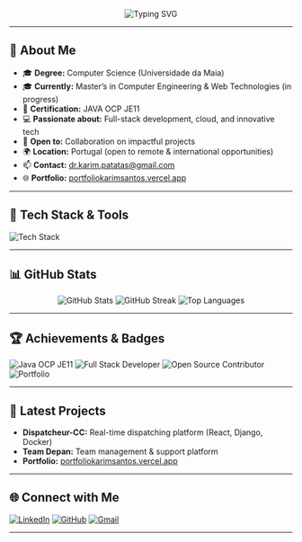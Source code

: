 <!-- Banner or animated header (optional, can be created with tools like REHeader or github-profile-header-generator) -->
<p align="center">
  <img src="https://readme-typing-svg.demolab.com?font=Fira+Code&size=28&pause=1000&color=36BCF7&center=true&vCenter=true&width=600&lines=Hi%2C+I'm+Karim+%7C+Sen2pi;Full-Stack+Developer+%7C+JAVA+OCP+JE11;Passionate+about+Tech+%26+Learning;Let's+build+something+great+together!" alt="Typing SVG" />
</p>

---

## 👋 About Me

- 🎓 **Degree:** Computer Science (Universidade da Maia)
- 🎓 **Currently:** Master’s in Computer Engineering & Web Technologies (in progress)
- 🏅 **Certification:** JAVA OCP JE11
- 💻 **Passionate about:** Full-stack development, cloud, and innovative tech
- 🤝 **Open to:** Collaboration on impactful projects
- 🌍 **Location:** Portugal (open to remote & international opportunities)
- 📫 **Contact:** dr.karim.patatas@gmail.com
- 🌐 **Portfolio:** [portfoliokarimsantos.vercel.app](https://portfoliokarimsantos.vercel.app)

---

## 🚀 Tech Stack & Tools

<p align="left">
  <img src="https://skillicons.dev/icons?i=java,python,js,ts,react,django,docker,kubernetes,linux,git,figma,nginx,sql,spring,flutter,postgresql,mysql" alt="Tech Stack" />
</p>

---

## 📊 GitHub Stats

<p align="center">
  <img src="https://github-readme-stats.vercel.app/api?username=Sen2pi&show_icons=true&theme=tokyonight&hide_border=true" alt="GitHub Stats" />
  <img src="https://github-readme-streak-stats.herokuapp.com/?user=Sen2pi&theme=tokyonight&hide_border=true" alt="GitHub Streak" />
  <img src="https://github-readme-stats.vercel.app/api/top-langs/?username=Sen2pi&layout=compact&theme=tokyonight&hide_border=true" alt="Top Languages" />
</p>

---

## 🏆 Achievements & Badges

<p align="left">
  <img src="https://img.shields.io/badge/Java-OCP%20JE11-blue?logo=java" alt="Java OCP JE11" />
  <img src="https://img.shields.io/badge/Full%20Stack-Developer-green?logo=github" alt="Full Stack Developer" />
  <img src="https://img.shields.io/badge/Open%20Source-Contributor-brightgreen?logo=github" alt="Open Source Contributor" />
  <img src="https://img.shields.io/badge/Portfolio-Online-blueviolet?logo=vercel" alt="Portfolio" />
</p>

---

## 🌱 Latest Projects

- **Dispatcheur-CC:** Real-time dispatching platform (React, Django, Docker)
- **Team Depan:** Team management & support platform
- **Portfolio:** [portfoliokarimsantos.vercel.app](https://portfoliokarimsantos.vercel.app)

---

## 🌐 Connect with Me

[![LinkedIn](https://img.shields.io/badge/LinkedIn-Karim%20Hussen%20Patatas%20Hassam%20dos%20Santos-blue?logo=linkedin)](https://www.linkedin.com/in/karim-hussen-patatas-hassam-dos-santos)
[![GitHub](https://img.shields.io/badge/GitHub-Sen2pi-black?logo=github)](https://github.com/Sen2pi)
[![Gmail](https://img.shields.io/badge/Email-dr.karim.patatas@gmail.com-red?logo=gmail)](mailto:dr.karim.patatas@gmail.com)

---

<!-- Dynamic content and stats powered by GitHub Actions and external services. For more inspiration, see awesome-profile-readme and skill-icons repositories[12][13][17][30][34][39]. -->
